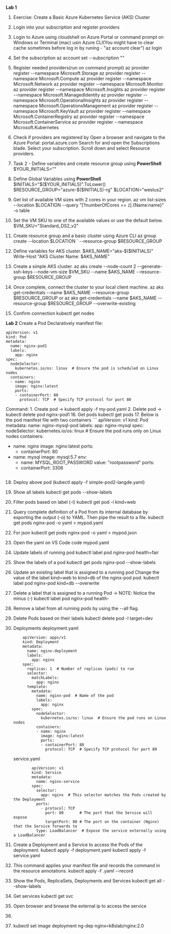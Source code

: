 **Lab 1**
1. Exercise: Create a Basic Azure Kubernetes Service (AKS) Cluster

1. Login into your subscription and register providers
2. Login to Azure using cloudshell on Azure Portal or command prompt on Windows or Terminal (mac) usin Azure CLI(You might have to clear cache sometimes before log in by runing - "az account clear")
    az login
3. Set the subscription
   az account set --subscription "<subscription-name>"
4. Register needed providers(run on command prompt)
    az provider register --namespace Microsoft.Storage
    az provider register --namespace Microsoft.Compute
    az provider register --namespace Microsoft.Network
    az provider register --namespace Microsoft.Monitor
    az provider register --namespace Microsoft.Insights
    az provider register --namespace Microsoft.ManagedIdentity
    az provider register --namespace Microsoft.OperationalInsights
    az provider register --namespace Microsoft.OperationsManagement
    az provider register --namespace Microsoft.KeyVault
    az provider register --namespace Microsoft.ContainerRegistry
    az provider register --namespace Microsoft.ContainerService
    az provider register --namespace Microsoft.Kubernetes
5. Check if providers are registered by
    Open a browser and navigate to the Azure Portal: portal.azure.com
    Search for and open the Subscriptions blade. Select your subscription.
    Scroll down and select Resource providers.
6. Task 2 - Define variables and create resource group using **PowerShell**
   $YOUR_INITIALS="<your initials>"
8. Define Global Variables using **PowerShell**
   $INITIALS="$($YOUR_INITIALS)".ToLower()
   $RESOURCE_GROUP="azure-$($INITIALS)-rg"
   $LOCATION="westus2"
9. Get list of available VM sizes with 2 cores in your region.
   az vm list-sizes --location $LOCATION --query "[?numberOfCores == ``2``].{Name:name}" -o table
10. Set the VM SKU to one of the available values or use the default below.
    $VM_SKU="Standard_DS2_v2"
11. Create resource group and a basic cluster using Azure CLI
    az group create --location $LOCATION `
                --resource-group $RESOURCE_GROUP
12. Define variables for AKS cluster.
    $AKS_NAME="aks-$($INITIALS)"
Write-Host "AKS Cluster Name: $AKS_NAME"
13. Create a simple AKS cluster.
    az aks create --node-count 2 --generate-ssh-keys --node-vm-size $VM_SKU --name $AKS_NAME   --resource-group $RESOURCE_GROUP

14. Once complete, connect the cluster to your local client machine.
    az aks get-credentials --name $AKS_NAME --resource-group $RESOURCE_GROUP
    or
    az aks get-credentials --name $AKS_NAME --resource-group $RESOURCE_GROUP --overwrite-existing
15. Confirm connection
    kubectl get nodes

**Lab 2**
Create a Pod Declaratively
manifest file:
```
apiVersion: v1
kind: Pod
metadata:
  name: nginx-pod1
  labels:
    app: nginx
spec:
  nodeSelector:
    kubernetes.io/os: linux  # Ensure the pod is scheduled on Linux nodes
  containers:
  - name: nginx
    image: nginx:latest
    ports:
    - containerPort: 80
      protocol: TCP  # Specify TCP protocol for port 80
```

Command: 1. Create pod -> kubectl apply -f my-pod.yaml
         2. Delete pod -> kubectl delete pod nginx-pod1
16. Get pods
    kubectl get pods
17. Below is the pod manifest file with two containers
    ```
    apiVersion: v1
kind: Pod
metadata:
  name: nginx-mysql-pod
  labels:
    app: nginx-mysql
spec:
  nodeSelector:
    kubernetes.io/os: linux  # Ensure the pod runs only on Linux nodes
  containers:
  - name: nginx
    image: nginx:latest
    ports:
    - containerPort: 80
  - name: mysql
    image: mysql:5.7
    env:
    - name: MYSQL_ROOT_PASSWORD
      value: "rootpassword"
    ports:
    - containerPort: 3306
    ```
18. Deploy above pod (kubectl apply -f simple-pod2-langde.yaml)
19. Show all labels
    kubectl get pods --show-labels
20. Filter pods based on label (-l)
    kubectl get pod -l kind=web

22. Query complete definition of a Pod from its internal database by exporting the output (-o) to YAML. Then pipe the result to a file.
    kubectl get pods nginx-pod -o yaml > mypod.yaml
23. For json
    kubectl get pods nginx-pod -o yaml > mypod.json
25. Open the yaml on VS Code
    code mypod.yaml
26. Update labels of running pod
    kubectl label pod nginx-pod health=fair
27. Show the labels of a pod
    kubectl get pods nginx-pod --show-labels
29. Update an existing label that is assigned to a running pod
    Change the value of the label kind=web to kind=db of the nginx-pod pod.
    kubectl label pod nginx-pod kind=db --overwrite
30. Delete a label that is assigned to a running Pod -> NOTE: Notice the minus (-)
    kubectl label pod nginx-pod health-    
32. Remove a label from all running pods by using the --all flag.
33. Delete Pods based on their labels
    kubectl delete pod -l target=dev
34. Deployments
    deployment.yaml
    ```
        apiVersion: apps/v1
        kind: Deployment
        metadata:
          name: nginx-deployment
          labels:
            app: nginx
        spec:
          replicas: 1  # Number of replicas (pods) to run
          selector:
            matchLabels:
              app: nginx
          template:
            metadata:
              name: nginx-pod  # Name of the pod
              labels:
                app: nginx
            spec:
              nodeSelector:
                kubernetes.io/os: linux  # Ensure the pod runs on Linux nodes
              containers:
              - name: nginx
                image: nginx:latest
                ports:
                - containerPort: 80
                  protocol: TCP  # Specify TCP protocol for port 80
    ```
    service.yaml
    ```
            apiVersion: v1
            kind: Service
            metadata:
              name: nginx-service
            spec:
              selector:
                app: nginx  # This selector matches the Pods created by the Deployment
              ports:
                - protocol: TCP
                  port: 80       # The port that the Service will expose
                  targetPort: 80 # The port on the container (Nginx) that the Service forwards to
              type: LoadBalancer  # Expose the service externally using a LoadBalancer
    ```
    
35. Create a Deployment and a Service to access the Pods of the deployment.
    kubectl apply -f deployment.yaml
    kubectl apply -f service.yaml
37. This command applies your manifest file and records the command in the resource annotations.
    kubectl apply -f <file>.yaml --record
38. Show the Pods, ReplicaSets, Deployments and Services
    kubectl get all --show-labels
39. Get services
    kubectl get svc
40. Open browser and browse the external ip to access the service
41.
42. kubectl set image deployment ng-dep nginx=k8slab/nginx:2.0
    
